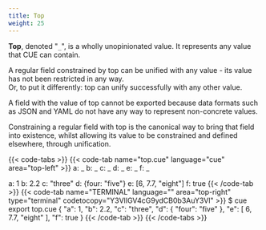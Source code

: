 ```yaml
---
title: Top
weight: 25
---
```


**Top**,
denoted "`_`",
is a wholly unopinionated value.
It represents
any value that CUE can contain.

A regular field
constrained by top
can be unified with any value -
its value has not been restricted in any way.\
Or, to put it differently:
top can unify successfully with any other value.

A field
with the value of top
cannot be exported
because data formats
such as JSON and YAML
do not have any way to
represent non-concrete values.

Constraining a regular field
with top
is the canonical way
to bring that field into existence,
whilst allowing
its value to be constrained and defined elsewhere,
through unification.

{{< code-tabs >}}
{{< code-tab name="top.cue" language="cue" area="top-left" >}}
a: _
b: _
c: _
d: _
e: _
f: _

a: 1
b: 2.2
c: "three"
d: {four: "five"}
e: [6, 7.7, "eight"]
f: true
{{< /code-tab >}}
{{< code-tab name="TERMINAL" language="" area="top-right" type="terminal" codetocopy="Y3VlIGV4cG9ydCB0b3AuY3Vl" >}}
$ cue export top.cue
{
    "a": 1,
    "b": 2.2,
    "c": "three",
    "d": {
        "four": "five"
    },
    "e": [
        6,
        7.7,
        "eight"
    ],
    "f": true
}
{{< /code-tab >}}
{{< /code-tabs >}}
